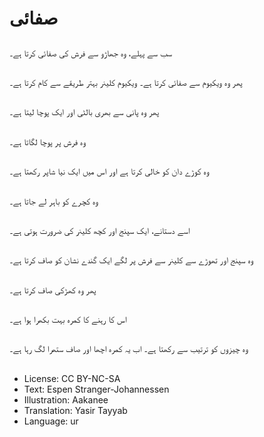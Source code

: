 # صفائی

##
سب سے پہلے، وہ جھاڑو سے فرش کی صفائی کرتا ہے۔

##
پھر وہ ویکیوم سے صفائی کرتا ہے۔ ویکیوم کلینر بہتر طریقے سے کام کرتا ہے۔

##
پھر وہ پانی سے بھری بالٹی اور ایک پوچا لیتا ہے۔

##
وہ فرش پر پوچا لگاتا ہے۔

##
وہ کوڑے دان کو خالی کرتا ہے اور اس میں ایک نیا شاپر رکھتا ہے۔

##
وہ کچرے کو باہر لے جاتا ہے۔

##
اسے دستانے، ایک سپنج اور کچھ کلینر کی ضرورت ہوتی ہے۔

##
وہ سپنج اور تھوڑے سے کلینر سے فرش پر لگے ایک گندے نشان کو صاف کرتا ہے۔

##
پھر وہ کھڑکی صاف کرتا ہے۔

##
اس کا رہنے کا کمرہ بہت بکھرا ہوا ہے۔

##
وہ چیزوں کو ترتیب سے رکھتا ہے۔ اب یہ کمرہ اچھا اور صاف ستھرا لگ رہا ہے۔

##
* License: CC BY-NC-SA
* Text: Espen Stranger-Johannessen
* Illustration: Aakanee
* Translation: Yasir Tayyab
* Language: ur
